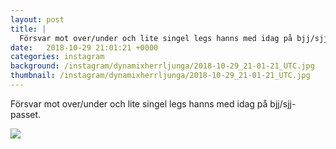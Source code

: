 ```yaml
---
layout: post
title: |
  Försvar mot over/under och lite singel legs hanns med idag på bjj/sjj-passet
date:   2018-10-29 21:01:21 +0000
categories: instagram
background: /instagram/dynamixherrljunga/2018-10-29_21-01-21_UTC.jpg
thumbnail: /instagram/dynamixherrljunga/2018-10-29_21-01-21_UTC.jpg
---
```

Försvar mot over/under och lite singel legs hanns med idag på bjj/sjj-passet. 



<img src='/www-dynamix-herrljunga/instagram/dynamixherrljunga/2018-10-29_21-01-21_UTC.jpg' class='img-fluid' />

